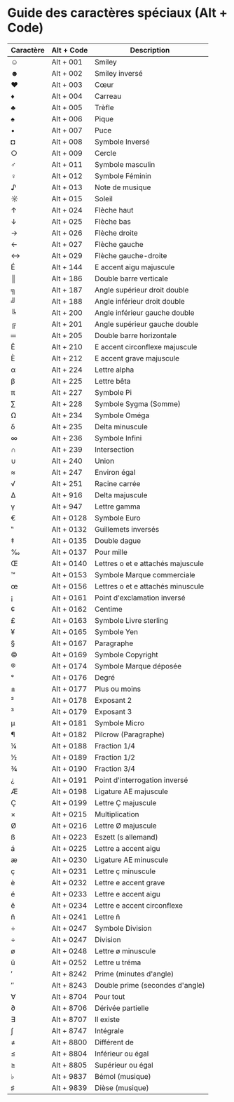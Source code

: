 # Guide des caractères spéciaux (Alt + Code)

| Caractère | Alt + Code | Description                       |
| --------- | ---------- | --------------------------------- |
| ☺         | Alt + 001  | Smiley                            |
| ☻         | Alt + 002  | Smiley inversé                    |
| ♥         | Alt + 003  | Cœur                              |
| ♦         | Alt + 004  | Carreau                           |
| ♣         | Alt + 005  | Trèfle                            |
| ♠         | Alt + 006  | Pique                             |
| •         | Alt + 007  | Puce                              |
| ◘         | Alt + 008  | Symbole Inversé                   |
| ○         | Alt + 009  | Cercle                            |
| ♂         | Alt + 011  | Symbole masculin                  |
| ♀         | Alt + 012  | Symbole Féminin                   |
| ♪         | Alt + 013  | Note de musique                   |
| ☼         | Alt + 015  | Soleil                            |
| ↑         | Alt + 024  | Flèche haut                       |
| ↓         | Alt + 025  | Flèche bas                        |
| →         | Alt + 026  | Flèche droite                     |
| ←         | Alt + 027  | Flèche gauche                     |
| ↔         | Alt + 029  | Flèche gauche-droite              |
| É         | Alt + 144  | E accent aigu majuscule           |
| ║         | Alt + 186  | Double barre verticale            |
| ╗         | Alt + 187  | Angle supérieur droit double      |
| ╝         | Alt + 188  | Angle inférieur droit double      |
| ╚         | Alt + 200  | Angle inférieur gauche double     |
| ╔         | Alt + 201  | Angle supérieur gauche double     |
| ═         | Alt + 205  | Double barre horizontale          |
| Ê         | Alt + 210  | E accent circonflexe majuscule    |
| È         | Alt + 212  | E accent grave majuscule          |
| α         | Alt + 224  | Lettre alpha                      |
| β         | Alt + 225  | Lettre bêta                       |
| π         | Alt + 227  | Symbole Pi                        |
| ∑         | Alt + 228  | Symbole Sygma (Somme)             |
| Ω         | Alt + 234  | Symbole Oméga                     |
| δ         | Alt + 235  | Delta minuscule                   |
| ∞         | Alt + 236  | Symbole Infini                    |
| ∩         | Alt + 239  | Intersection                      |
| ∪         | Alt + 240  | Union                             |
| ≈         | Alt + 247  | Environ égal                      |
| √         | Alt + 251  | Racine carrée                     |
| Δ         | Alt + 916  | Delta majuscule                   |
| γ         | Alt + 947  | Lettre gamma                      |
| €         | Alt + 0128 | Symbole Euro                      |
| ‟         | Alt + 0132 | Guillemets inversés               |
| ‡         | Alt + 0135 | Double dague                      |
| ‰         | Alt + 0137 | Pour mille                        |
| Œ         | Alt + 0140 | Lettres o et e attachés majuscule |
| ™         | Alt + 0153 | Symbole Marque commerciale        |
| œ         | Alt + 0156 | Lettres o et e attachés minuscule |
| ¡         | Alt + 0161 | Point d'exclamation inversé       |
| ¢         | Alt + 0162 | Centime                           |
| £         | Alt + 0163 | Symbole Livre sterling            |
| ¥         | Alt + 0165 | Symbole Yen                       |
| §         | Alt + 0167 | Paragraphe                        |
| ©         | Alt + 0169 | Symbole Copyright                 |
| ®         | Alt + 0174 | Symbole Marque déposée            |
| °         | Alt + 0176 | Degré                             |
| ±         | Alt + 0177 | Plus ou moins                     |
| ²         | Alt + 0178 | Exposant 2                        |
| ³         | Alt + 0179 | Exposant 3                        |
| µ         | Alt + 0181 | Symbole Micro                     |
| ¶         | Alt + 0182 | Pilcrow (Paragraphe)              |
| ¼         | Alt + 0188 | Fraction 1/4                      |
| ½         | Alt + 0189 | Fraction 1/2                      |
| ¾         | Alt + 0190 | Fraction 3/4                      |
| ¿         | Alt + 0191 | Point d'interrogation inversé     |
| Æ         | Alt + 0198 | Ligature AE majuscule             |
| Ç         | Alt + 0199 | Lettre Ç majuscule                |
| ×         | Alt + 0215 | Multiplication                    |
| Ø         | Alt + 0216 | Lettre Ø majuscule                |
| ß         | Alt + 0223 | Eszett (s allemand)               |
| á         | Alt + 0225 | Lettre a accent aigu              |
| æ         | Alt + 0230 | Ligature AE minuscule             |
| ç         | Alt + 0231 | Lettre ç minuscule                |
| è         | Alt + 0232 | Lettre e accent grave             |
| é         | Alt + 0233 | Lettre e accent aigu              |
| ê         | Alt + 0234 | Lettre e accent circonflexe       |
| ñ         | Alt + 0241 | Lettre ñ                          |
| ÷         | Alt + 0247 | Symbole Division                  |
| ÷         | Alt + 0247 | Division                          |
| ø         | Alt + 0248 | Lettre ø minuscule                |
| ü         | Alt + 0252 | Lettre u tréma                    |
| ′         | Alt + 8242 | Prime (minutes d'angle)           |
| ″         | Alt + 8243 | Double prime (secondes d'angle)   |
| ∀         | Alt + 8704 | Pour tout                         |
| ∂         | Alt + 8706 | Dérivée partielle                 |
| ∃         | Alt + 8707 | Il existe                         |
| ∫         | Alt + 8747 | Intégrale                         |
| ≠         | Alt + 8800 | Différent de                      |
| ≤         | Alt + 8804 | Inférieur ou égal                 |
| ≥         | Alt + 8805 | Supérieur ou égal                 |
| ♭         | Alt + 9837 | Bémol (musique)                   |
| ♯         | Alt + 9839 | Dièse (musique)                   |
